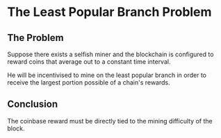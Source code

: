 # The Least Popular Branch Problem

## The Problem

Suppose there exists a selfish miner and the blockchain is configured to reward coins that average out to a constant time interval.

He will be incentivised to mine on the least popular branch in order to receive the largest portion possible of a chain's rewards.

## Conclusion

The coinbase reward must be directly tied to the mining difficulty of the block.
